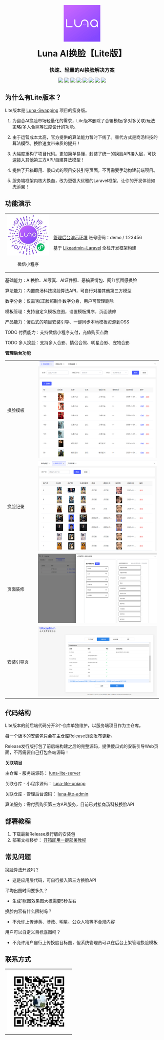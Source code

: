 <p align="center">
	<img alt="logo" src="./doc/image/logo-small.png">
</p>
<h1 align="center" style="margin: 10px 0 10px; font-weight: bold;">Luna AI换脸【Lite版】</h1>
<h3 align="center" style="margin-bottom: 10px;">快速、轻量的AI换脸解决方案</h3>
<p align="center">
<a href="#"><img src="https://img.shields.io/badge/PHP-8.2-8892bf"></a>
<a href="#"><img src="https://img.shields.io/badge/Laravel-11-f64f3c"></a>
<a href="#"><img src="https://img.shields.io/badge/MySQL-8.0-43779e"></a>
<a href="#"><img src="https://img.shields.io/badge/Vue.js-3-4eb883"></a>
<a href="#"><img src="https://img.shields.io/badge/TypeScript-5-294e80"></a>
<a href="#"><img src="https://img.shields.io/badge/Element Plus-2.8-409eff"></a>
<a href="#"><img src="https://img.shields.io/badge/Vite-5-a051f9"></a>
<a href="#"><img src="https://img.shields.io/badge/uniapp-3-2b9639"></a>
</p>

## 为什么有Lite版本？

Lite版本是 [Luna-Swapping](https://github.com/loxi-opensource/luna-swapping) 项目的瘦身版。

1. 为迎合AI换脸市场轻量化的需求，Lite版本删除了合辑模板/多对多关联/玩法策略/多人合照等过度设计的功能。

2. 由于运营成本太高，官方提供的算法能力暂时下线了。替代方式是商汤科技的算法模型。换脸速度带来质的提升！

3. 大幅度重构了项目代码。更加简单易懂，封装了统一的换脸API接入层，可快速接入其他第三方API/自建算法模型！

4. 提供了开箱即用、傻瓜式的项目安装引导页面，不再需要手动构建前端项目。

5. 服务端框架内核大换血，改为更强大优雅的Laravel框架，让你的开发体验如虎添翼！

## 功能演示

<table>
    <tr>
        <td width="30%">
            <img src="./doc/image/qrcode.jpg" alt="小程序演示"/>
            <p align="center">微信小程序</p>
        </td>
        <td>
            <p>
                <a href="https://luna-swapping-lite.sodair.top/admin">管理后台演示环境</a> 账号密码：demo / 123456
            </p>
            <p>
                基于 <a href="https://github.com/1nFrastr/likeadmin_laravel">Likeadmin-Laravel</a> 全栈开发框架构建
            </p>
        </td>
    </tr>
</table>

基础能力：AI换脸、AI写真、AI证件照、恶搞表情包、网红氛围感换脸

算法能力：内置商汤科技换脸算法API，可自行对接其他第三方模型

数字分身：仅需1张正脸照制作数字分身，用户可管理删除

模板管理：支持自定义模板底图，设置模板排序，页面装修

产品能力：傻瓜式的项目安装引导、一键同步本地模板资源到OSS

TODO 付费能力：支持微信小程序支付，充值购买点数

TODO 多人换脸：支持多人合影、情侣合照、明星合影、宠物合影

**管理后台功能**

<table>
	<tr>
        <td width="20%">换脸模板</td>
        <td><img src="./doc/image/show/swap-template.png"/></td>
    </tr>
	<tr>
        <td>换脸记录</td>
        <td><img src="./doc/image/show/swap-record.png"/></td>
    </tr>
	<tr>
        <td>页面装修</td>
        <td><img src="./doc/image/show/page_config.png"/></td>
    </tr>
	<tr>
        <td>安装引导页</td>
        <td><img src="./doc/image/show/install_wizard.png"/></td>
    </tr>
</table>

## 代码结构

Lite版本的前后端代码分开3个仓库单独维护，以服务端项目作为主仓库。

每一个版本的安装包只会在主仓库Release页面发布更新。

Release发行版打包了前后端构建之后的完整源码，提供傻瓜式的安装引导Web页面，不再需要自己打包各端源码！

**关联项目**

主仓库 - 服务端源码： [luna-lite-server](https://github.com/loxi-opensource/luna-lite-server)

关联仓库 - 小程序源码： [luna-lite-uniapp](https://github.com/loxi-opensource/luna-lite-uniapp)

关联仓库 - 管理后台源码： [luna-lite-admin](https://github.com/loxi-opensource/luna-lite-admin)

算法服务：需付费购买第三方API服务，目前已对接商汤科技换脸API

## 部署教程

1. 下载最新Release发行版的安装包
2. 部署文档移步： [开箱即用一键部署教程](/doc/deploy.md)

## 常见问题

换脸算法开源吗？
- 这是应用层代码，可自行接入第三方换脸API

平均出图时间要多久？
- 生成1张图效果图大概需要5秒左右

换脸内容有什么限制吗？
- 不允许上传涉黄、涉政、明星、公众人物等不合规内容

用户可以自定义目标底图吗？
- 不允许用户自行上传换脸目标图，但系统管理员可以在后台上架管理换脸模板

## 联系方式

<table>
<tr>
    <td>
        <img src="./doc/image/wechat-contact-crop.jpg" alt="qrcode"/>
    </td>
</tr>
</table>
